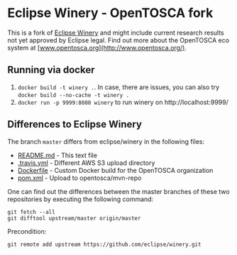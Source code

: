 # Eclipse Winery - OpenTOSCA fork

This is a fork of [Eclipse Winery](https://github.com/eclipse/winery) and might include current research results not yet approved by Eclipse legal.
Find out more about the OpenTOSCA eco system at [www.opentosca.org](http://www.opentosca.org/).

## Running via docker

1. `docker build -t winery .`. In case, there are issues, you can also try `docker build --no-cache -t winery .`
2. `docker run -p 9999:8080 winery` to run winery on http://localhost:9999/

## Differences to Eclipse Winery

The branch `master` differs from eclipse/winery in the following files:

- [README.md](README.md) - This text file
- [.travis.yml](.travis.yml) - Different AWS S3 upload directory
- [Dockerfile](Dockerfile) - Custom Docker build for the OpenTOSCA organization
- [pom.xml](pom.xml) - Upload to opentosca/mvn-repo

One can find out the differences between the master branches of these two repositories by executing the following command:

    git fetch --all
    git difftool upstream/master origin/master

Precondition:

    git remote add upstream https://github.com/eclipse/winery.git
